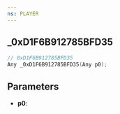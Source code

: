 ```yaml
---
ns: PLAYER
---
```

## _0xD1F6B912785BFD35

```c
// 0xD1F6B912785BFD35
Any _0xD1F6B912785BFD35(Any p0);
```

## Parameters
* **p0**:
